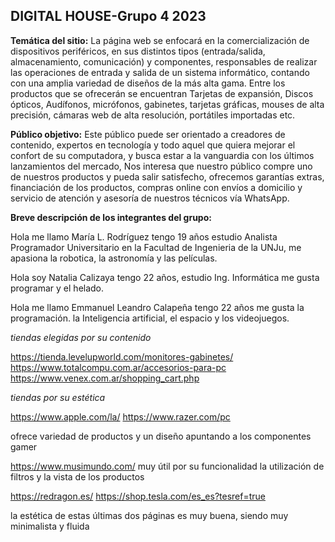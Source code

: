 ## DIGITAL HOUSE-Grupo 4 2023
**Temática del sitio:**
La página web se enfocará en la comercialización de dispositivos periféricos, en sus distintos tipos (entrada/salida, almacenamiento, comunicación) y componentes, responsables de realizar las operaciones de entrada y salida de un sistema informático, contando con una amplia variedad de diseños de la más alta gama. Entre los productos que se ofrecerán se encuentran Tarjetas de expansión, Discos ópticos, Audífonos, micrófonos, gabinetes, tarjetas gráficas, mouses de alta precisión, cámaras web de alta resolución, portátiles importadas etc.

**Público objetivo:**
Este público puede ser orientado a creadores de contenido, expertos en tecnología y todo aquel que quiera mejorar el confort de su computadora, y busca estar a la vanguardia con los últimos lanzamientos del mercado, 
Nos interesa que nuestro público compre uno de nuestros productos y pueda salir satisfecho, ofrecemos garantías extras, financiación de los productos, compras online con envíos a domicilio y servicio de atención y asesoría de nuestros técnicos vía WhatsApp. 

**Breve descripción de los integrantes del grupo:**

Hola me llamo María L. Rodríguez tengo 19 años estudio Analista Programador Universitario en la Facultad de Ingenieria de la UNJu, me apasiona la robotica, la astronomía y las películas.

Hola soy Natalia Calizaya tengo 22 años, estudio Ing. Informática me gusta programar y el helado.

Hola me llamo Emmanuel Leandro Calapeña tengo 22 años me gusta la programación. la Inteligencia artificial, el espacio y los videojuegos.

*tiendas elegidas por su contenido*

https://tienda.levelupworld.com/monitores-gabinetes/
https://www.totalcompu.com.ar/accesorios-para-pc
https://www.venex.com.ar/shopping_cart.php

*tiendas por su estética*

https://www.apple.com/la/
https://www.razer.com/pc

ofrece variedad de productos y un diseño apuntando a los componentes gamer

https://www.musimundo.com/
muy útil por su funcionalidad la utilización de filtros y la vista de los productos 

https://redragon.es/
https://shop.tesla.com/es_es?tesref=true

la estética de estas últimas dos páginas es muy buena, siendo muy minimalista y fluida

